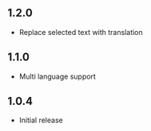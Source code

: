 ## 1.2.0
- Replace selected text with translation

## 1.1.0
- Multi language support

## 1.0.4
- Initial release
